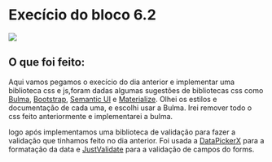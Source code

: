 # Execício do bloco 6.2

<img src="https://user-images.githubusercontent.com/79944385/160264009-078d39b0-9576-4eb5-af86-aaddd0b729fb.gif">

## O que foi feito:

  Aqui vamos pegamos o execício do dia anterior e implementar uma biblioteca css e js,foram dadas algumas 
  sugestões de bibliotecas css como [Bulma](https://bulma.io/), [Bootstrap](https://getbootstrap.com/), 
  [Semantic UI](https://semantic-ui.com/) e [Materialize](https://materializecss.com/).
  Olhei os estilos e documentação de cada uma, e escolhi usar a Bulma. Irei remover todo o css feito
  anteriormente e implementarei a bulma.

  logo após implementamos uma biblioteca de validação para fazer a validação que tinhamos feito no dia 
  anterior. Foi usada a [DataPickerX](https://github.com/AlexKrupko/DatePickerX) para a formatação da data
  e [JustValidate](https://just-validate.dev/documentation/) para a validação de campos do forms.
